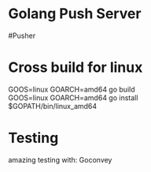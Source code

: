 Golang Push Server
=======
#Pusher

# Cross build for linux
GOOS=linux GOARCH=amd64 go build  
GOOS=linux GOARCH=amd64 go install  
$GOPATH/bin/linux_amd64

# Testing

amazing testing with: Goconvey